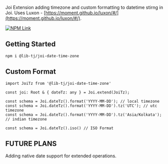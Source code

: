 Joi Extension adding timezone and custom formatting to datetime stirng in Joi. Uses Luxon - [https://moment.github.io/luxon/#/](https://moment.github.io/luxon/#/).

[![NPM Link](https://skillicons.dev/icons?i=npm)](https://www.npmjs.com/package/@lib-tj/joi-date-time-zone)

## Getting Started

```npm i @lib-tj/joi-date-time-zone```

## Custom Format

```
import JoiTz from '@lib-tj/joi-date-time-zone'

const joi: Root & { dateTz: any } = Joi.extend(JoiTz);

const schema = Joi.dateTz().format('YYYY-MM-DD'); // local timezone
const schema = Joi.dateTz().format('YYYY-MM-DD').tz('UTC'); // utc timezone
const schema = Joi.dateTz().format('YYYY-MM-DD').tz('Asia/Kolkata'); // indian timezone

const schema = Joi.dateTz().iso() // ISO Format
```

## FUTURE PLANS

Adding native date support for extended operations.
